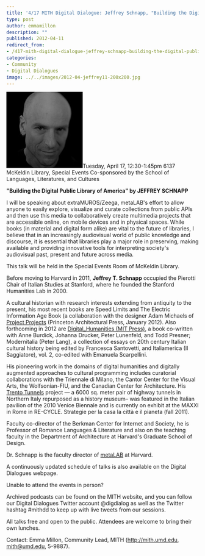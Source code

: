 ```yaml
---
title: '4/17 MITH Digital Dialogue: Jeffrey Schnapp, "Building the Digital Public Library of America"'
type: post
author: emmamillon
description: ""
published: 2012-04-11
redirect_from: 
- /417-mith-digital-dialogue-jeffrey-schnapp-building-the-digital-public-library-of-america/
categories:
- Community
- Digital Dialogues
image: ../../images/2012-04-jeffrey11-200x200.jpg
---
```

![Jeffrey Schnapp](../../images/2012-04-jeffrey11-200x200.jpg)Tuesday, April 17, 12:30-1:45pm 6137 McKeldin Library, Special Events Co-sponsored by the School of Languages, Literatures, and Cultures

**"Building the Digital Public Library of America" by JEFFREY SCHNAPP**

I will be speaking about extraMUROS/Zeega, metaLAB's effort to allow anyone to easily explore, visualize and curate collections from public APIs and then use this media to collaboratively create multimedia projects that are accessible online, on mobile devices and in physical spaces. While books (in material and digital form alike) are vital to the future of libraries, I believe that in an increasingly audiovisual world of public knowledge and discourse, it is essential that libraries play a major role in preserving, making available and providing innovative tools for interpreting society's audiovisual past, present and future across media.

This talk will be held in the Special Events Room of McKeldin Library.

Before moving to Harvard in 2011, **Jeffrey T. Schnapp** occupied the Pierotti Chair of Italian Studies at Stanford, where he founded the Stanford Humanities Lab in 2000.

A cultural historian with research interests extending from antiquity to the present, his most recent books are Speed Limits and The Electric Information Age Book (a collaboration with the designer Adam Michaels of [Project Projects](http://projectprojects.com/) (Princeton Architectural Press, January 2012). Also forthcoming in 2012 are [Digital_Humanities (MIT Press)](http://jeffreyschnapp.com/wp-content/uploads/2011/06/Untitled-2.png), a book co-written with Anne Burdick, Johanna Drucker, Peter Lunenfeld, and Todd Presner; Modernitalia (Peter Lang), a collection of essays on 20th century Italian cultural history being edited by Francesca Santovetti, and Italiamerica (Il Saggiatore), vol. 2, co-edited with Emanuela Scarpellini.

His pioneering work in the domains of digital humanities and digitally augmented approaches to cultural programming includes curatorial collaborations with the Triennale di Milano, the Cantor Center for the Visual Arts, the Wolfsonian-FIU, and the Canadian Center for Architecture. His [Trento Tunnels](https://web.archive.org/web/20161003024939/http://legallerie.tn.it/) project — a 6000 sq. meter pair of highway tunnels in Northern Italy repurposed as a history museum– was featured in the Italian pavilion of the 2010 Venice Biennale and is currently on exhibit at the MAXXI in Rome in RE-CYCLE. Strategie per la casa la città e il pianeta (fall 2011).

Faculty co-director of the Berkman Center for Internet and Society, he is Professor of Romance Languages & Literature and also on the teaching faculty in the Department of Architecture at Harvard's Graduate School of Design.

Dr. Schnapp is the faculty director of [metaLAB](http://metalab.harvard.edu/) at Harvard.

A continuously updated schedule of talks is also available on the Digital Dialogues webpage.

Unable to attend the events in person?

Archived podcasts can be found on the MITH website, and you can follow our Digital Dialogues Twitter account @digdialog as well as the Twitter hashtag #mithdd to keep up with live tweets from our sessions.

All talks free and open to the public. Attendees are welcome to bring their own lunches.

Contact: Emma Millon, Community Lead, MITH (http://mith.umd.edu, mith@umd.edu, 5-9887).
